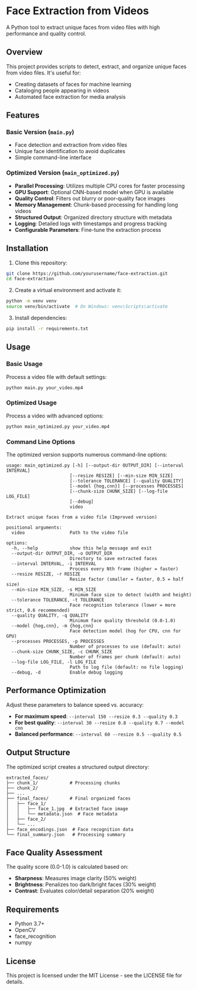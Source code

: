 # Face Extraction from Videos

A Python tool to extract unique faces from video files with high performance and quality control.

## Overview

This project provides scripts to detect, extract, and organize unique faces from video files. It's useful for:

- Creating datasets of faces for machine learning
- Cataloging people appearing in videos
- Automated face extraction for media analysis

## Features

### Basic Version (`main.py`)
- Face detection and extraction from video files
- Unique face identification to avoid duplicates
- Simple command-line interface

### Optimized Version (`main_optimized.py`)
- **Parallel Processing**: Utilizes multiple CPU cores for faster processing
- **GPU Support**: Optional CNN-based model when GPU is available
- **Quality Control**: Filters out blurry or poor-quality face images
- **Memory Management**: Chunk-based processing for handling long videos
- **Structured Output**: Organized directory structure with metadata
- **Logging**: Detailed logs with timestamps and progress tracking
- **Configurable Parameters**: Fine-tune the extraction process

## Installation

1. Clone this repository:
```bash
git clone https://github.com/yourusername/face-extraction.git
cd face-extraction
```

2. Create a virtual environment and activate it:
```bash
python -m venv venv
source venv/bin/activate  # On Windows: venv\Scripts\activate
```

3. Install dependencies:
```bash
pip install -r requirements.txt
```

## Usage

### Basic Usage

Process a video file with default settings:

```bash
python main.py your_video.mp4
```

### Optimized Usage

Process a video with advanced options:

```bash
python main_optimized.py your_video.mp4
```

### Command Line Options

The optimized version supports numerous command-line options:

```
usage: main_optimized.py [-h] [--output-dir OUTPUT_DIR] [--interval INTERVAL]
                        [--resize RESIZE] [--min-size MIN_SIZE]
                        [--tolerance TOLERANCE] [--quality QUALITY]
                        [--model {hog,cnn}] [--processes PROCESSES]
                        [--chunk-size CHUNK_SIZE] [--log-file LOG_FILE]
                        [--debug]
                        video

Extract unique faces from a video file (Improved version)

positional arguments:
  video                 Path to the video file

options:
  -h, --help            show this help message and exit
  --output-dir OUTPUT_DIR, -o OUTPUT_DIR
                        Directory to save extracted faces
  --interval INTERVAL, -i INTERVAL
                        Process every Nth frame (higher = faster)
  --resize RESIZE, -r RESIZE
                        Resize factor (smaller = faster, 0.5 = half size)
  --min-size MIN_SIZE, -s MIN_SIZE
                        Minimum face size to detect (width and height)
  --tolerance TOLERANCE, -t TOLERANCE
                        Face recognition tolerance (lower = more strict, 0.6 recommended)
  --quality QUALITY, -q QUALITY
                        Minimum face quality threshold (0.0-1.0)
  --model {hog,cnn}, -m {hog,cnn}
                        Face detection model (hog for CPU, cnn for GPU)
  --processes PROCESSES, -p PROCESSES
                        Number of processes to use (default: auto)
  --chunk-size CHUNK_SIZE, -c CHUNK_SIZE
                        Number of frames per chunk (default: auto)
  --log-file LOG_FILE, -l LOG_FILE
                        Path to log file (default: no file logging)
  --debug, -d           Enable debug logging
```

## Performance Optimization

Adjust these parameters to balance speed vs. accuracy:

- **For maximum speed**: `--interval 150 --resize 0.3 --quality 0.3`
- **For best quality**: `--interval 30 --resize 0.8 --quality 0.7 --model cnn`
- **Balanced performance**: `--interval 60 --resize 0.5 --quality 0.5`

## Output Structure

The optimized script creates a structured output directory:

```
extracted_faces/
├── chunk_1/            # Processing chunks
├── chunk_2/
├── ...
├── final_faces/        # Final organized faces
│   ├── face_1/
│   │   ├── face_1.jpg  # Extracted face image
│   │   └── metadata.json  # Face metadata
│   ├── face_2/
│   └── ...
├── face_encodings.json  # Face recognition data
└── final_summary.json   # Processing summary
```

## Face Quality Assessment

The quality score (0.0-1.0) is calculated based on:

- **Sharpness**: Measures image clarity (50% weight)
- **Brightness**: Penalizes too dark/bright faces (30% weight)
- **Contrast**: Evaluates color/detail separation (20% weight)

## Requirements

- Python 3.7+
- OpenCV
- face_recognition
- numpy

## License

This project is licensed under the MIT License - see the LICENSE file for details. 